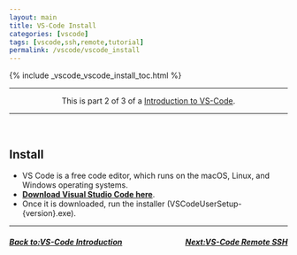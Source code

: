 ```yaml
---
layout: main
title: VS-Code Install
categories: [vscode]
tags: [vscode,ssh,remote,tutorial]
permalink: /vscode/vscode_install
---
```

{% include _vscode_vscode_install_toc.html %}


<hr>
<center>This is part 2 of 3 of a <a href="/vscode/" target="_blank">Introduction to VS-Code</a>.</center>
<hr>

<br>

## Install

*   VS Code is a free code editor, which runs on the macOS, Linux, and Windows operating systems.
*   **[Download Visual Studio Code here](https://code.visualstudio.com/Download)**.
*   Once it is downloaded, run the installer (VSCodeUserSetup-{version}.exe).



---

<h5><a href="/vscode/vscode_intro" style="float: left"><b>Back to:</b>VS-Code Introduction</a>

<a href="/vscode/vscode_remote_ssh" style="float: right"><b>Next:</b>VS-Code Remote SSH</a></h5>